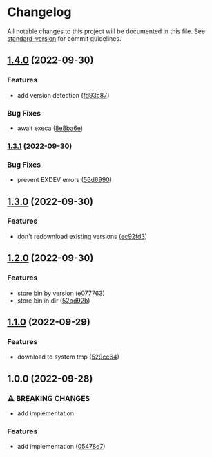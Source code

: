 # Changelog

All notable changes to this project will be documented in this file. See [standard-version](https://github.com/conventional-changelog/standard-version) for commit guidelines.

## [1.4.0](https://github.com/CrowdStrike/microsoft-edgedriver/compare/v1.3.1...v1.4.0) (2022-09-30)


### Features

* add version detection ([fd93c87](https://github.com/CrowdStrike/microsoft-edgedriver/commit/fd93c8708c9753d33400097f21e50a5338b45798))


### Bug Fixes

* await execa ([8e8ba6e](https://github.com/CrowdStrike/microsoft-edgedriver/commit/8e8ba6e71205d1743f0b0847a447ef34ea090893))

### [1.3.1](https://github.com/CrowdStrike/microsoft-edgedriver/compare/v1.3.0...v1.3.1) (2022-09-30)


### Bug Fixes

* prevent EXDEV errors ([56d6990](https://github.com/CrowdStrike/microsoft-edgedriver/commit/56d69908c1cf07844fbf87332866df74f94f5c7d))

## [1.3.0](https://github.com/CrowdStrike/microsoft-edgedriver/compare/v1.2.0...v1.3.0) (2022-09-30)


### Features

* don't redownload existing versions ([ec92fd3](https://github.com/CrowdStrike/microsoft-edgedriver/commit/ec92fd3610b5065aa8ed6657334b5e975b7932da))

## [1.2.0](https://github.com/CrowdStrike/microsoft-edgedriver/compare/v1.1.0...v1.2.0) (2022-09-30)


### Features

* store bin by version ([e077763](https://github.com/CrowdStrike/microsoft-edgedriver/commit/e0777635bb6a20e9dc31535fc66a70852abbf116))
* store bin in dir ([52bd92b](https://github.com/CrowdStrike/microsoft-edgedriver/commit/52bd92b82ff4f97aecdbe360921402a514129487))

## [1.1.0](https://github.com/CrowdStrike/microsoft-edgedriver/compare/v1.0.0...v1.1.0) (2022-09-29)


### Features

* download to system tmp ([529cc64](https://github.com/CrowdStrike/microsoft-edgedriver/commit/529cc64af5c1967f2e456ccf09c4132eca1fd555))

## 1.0.0 (2022-09-28)


### ⚠ BREAKING CHANGES

* add implementation

### Features

* add implementation ([05478e7](https://github.com/CrowdStrike/microsoft-edgedriver/commit/05478e720b26a20bcc6e89a1f39cf2315cd0a287))
